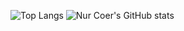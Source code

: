 

![Top Langs](https://github-readme-stats.vercel.app/api/top-langs/?username=nurcoer&layout=compact)   ![Nur Coer's GitHub stats](https://github-readme-stats.vercel.app/api?username=nurcoer&show_icons=true&theme=tokyonight)


